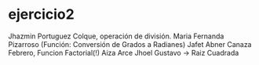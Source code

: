 # ejercicio2
Jhazmin Portuguez Colque, operación de división.
Maria Fernanda Pizarroso (Función: Conversión de Grados a Radianes)
Jafet Abner Canaza Febrero, Funcion Factorial(!)
Aiza Arce Jhoel Gustavo -> Raiz Cuadrada
